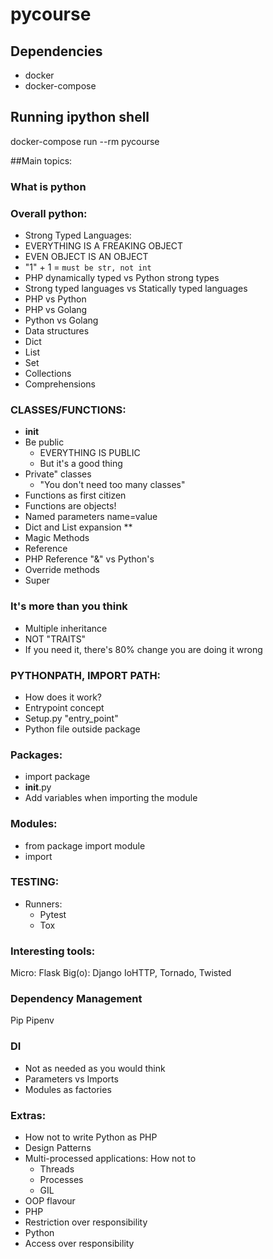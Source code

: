 # pycourse

## Dependencies

* docker
* docker-compose

## Running ipython shell

docker-compose run --rm pycourse

##Main topics:

### What is python

### Overall python:
* Strong Typed Languages:
* EVERYTHING IS A FREAKING OBJECT
* EVEN OBJECT IS AN OBJECT
* "1" + 1 = `must be str, not int`
* PHP dynamically typed vs Python strong types
* Strong typed languages vs Statically typed languages
* PHP vs Python
* PHP vs Golang
* Python vs Golang
* Data structures
* Dict
* List
* Set
* Collections
* Comprehensions


### CLASSES/FUNCTIONS:
* __init__
* Be public
    * EVERYTHING IS PUBLIC
    * But it's a good thing
* Private" classes
    * "You don't need too many classes"
* Functions as first citizen
* Functions are objects!
* Named parameters name=value
* Dict and List expansion **
* Magic Methods
* Reference
* PHP Reference "&" vs Python's
* Override methods
* Super

### It's more than you think
* Multiple inheritance
* NOT "TRAITS"
* If you need it, there's 80% change you are doing it wrong

### PYTHONPATH, IMPORT PATH:
* How does it work?
* Entrypoint concept
* Setup.py "entry_point"
* Python file outside package

### Packages:
* import package
* __init__.py
* Add variables when importing the module

### Modules:
* from package import module
* import 

### TESTING:
* Runners:
    * Pytest
    * Tox
    
### Interesting tools:
Micro: Flask
Big(o): Django
IoHTTP, Tornado, Twisted

### Dependency Management
Pip
Pipenv

### DI
* Not as needed as you would think
* Parameters vs Imports
* Modules as factories

### Extras:
* How not to write Python as PHP
* Design Patterns
* Multi-processed applications: How not to
    * Threads
    * Processes
    * GIL
* OOP flavour
* PHP
* Restriction over responsibility
* Python
* Access over responsibility
